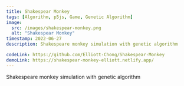 ```yaml
---
title: Shakespear Monkey
tags: [Algorithm, p5js, Game, Genetic Algorithm]
image:
  src: /images/shakespear-monkey.png
  alt: "Shakespear Monkey"
timestamp: 2022-06-27
description: Shakespeare monkey simulation with genetic algorithm

codeLink: https://github.com/Elliott-Chong/Shakespear-Monkey
demoLink: https://shakespear-monkey-elliott.netlify.app/
---
```


Shakespeare monkey simulation with genetic algorithm
